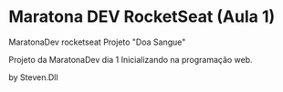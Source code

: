 # Maratona DEV RocketSeat (Aula 1)

MaratonaDev rocketseat Projeto "Doa Sangue"

Projeto da MaratonaDev dia 1 Inicializando na programação web.

by Steven.Dll